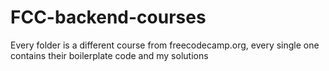 # FCC-backend-courses
Every folder is a different course from freecodecamp.org, every single one contains their boilerplate code and my solutions